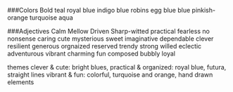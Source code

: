 ###Colors
Bold teal
royal blue
indigo blue
robins egg blue
blue
pinkish-orange
turquoise
aqua


###Adjectives
Calm
Mellow
Driven
Sharp-witted
practical
fearless
no nonsense
caring
cute
mysterious
sweet
imaginative
dependable
clever
resilient
generous
orgnaized
reserved
trendy
strong willed
eclectic
adventurous
vibrant
charming
fun
composed
bubbly
loyal


themes
clever & cute: bright blues, 
practical & organized: royal blue, futura, straight lines
vibrant & fun: colorful, turquoise and orange, hand drawn elements
